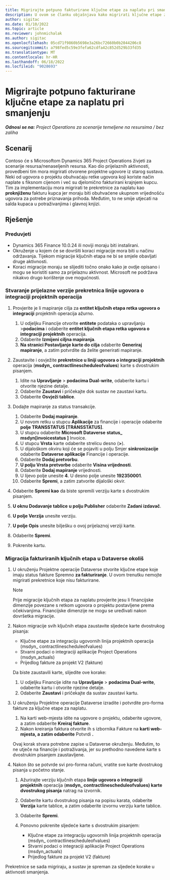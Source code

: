 ```yaml
---
title: Migrirajte potpuno fakturirane ključne etape za naplatu pri smanjenju
description: U ovom se članku objašnjava kako migrirati ključne etape za naplatu s fiksnom cijenom koje su fakturirane kupcu za otvorene projektne ugovore prije datuma pokretanja uživo.
author: sigitac
ms.date: 01/10/2022
ms.topic: article
ms.reviewer: johnmichalak
ms.author: sigitac
ms.openlocfilehash: 05cd71f9860b5698e3a26bc72660b0b2044206c8
ms.sourcegitcommit: a798fed5c59e3fefa62cdfa42c852d529b33fd35
ms.translationtype: MT
ms.contentlocale: hr-HR
ms.lasthandoff: 06/18/2022
ms.locfileid: "9028693"
---
```

# <a name="migrate-fully-invoiced-billing-milestones-at-cutover"></a>Migrirajte potpuno fakturirane ključne etape za naplatu pri smanjenju

_**Odnosi se na:** Project Operations za scenarije temeljene na resursima / bez zaliha_

## <a name="scenario"></a>Scenarij

Contoso će s Microsoftom Dynamics 365 Project Operations živjeti za scenarije resursa/nenaseljenih resursa. Kao dio prijelaznih aktivnosti, provedbeni tim mora migrirati otvorene projektne ugovore iz starog sustava. Neki od ugovora o projektu obuhvaćaju retke ugovora koji koriste način naplate s fiksnom cijenom i već su djelomično fakturirani krajnjem kupcu. Tim za implementaciju mora migrirati te prekretnice za naplatu kao **proknjiženu** fakturu kupca jer moraju biti obuhvaćene ukupnom vrijednošću ugovora za potrebe priznavanja prihoda. Međutim, to ne smije utjecati na salda kupaca u potraživanjima i glavnoj knjizi.

## <a name="solution"></a>Rješenje

### <a name="prerequisites"></a>Preduvjeti

- Dynamics 365 Finance 10.0.24 ili noviji moraju biti instalirani.
- Okruženje u kojem će se dovršiti koraci migracije mora biti u načinu održavanja. Tijekom migracije ključnih etapa ne bi se smjele obavljati druge aktivnosti.
- Koraci migracije moraju se slijediti točno onako kako je ovdje opisano i mogu se koristiti samo za prijelaznu aktivnost. Microsoft ne podržava nikakvo drugo korištenje ove mogućnosti.

### <a name="create-a-cutover-version-of-the-project-operations-integration-contract-line-milestones-dual-write-map"></a>Stvaranje prijelazne verzije prekretnica linije ugovora o integraciji projektnih operacija 

1. Provjerite je li mapiranje cilja za **entitet ključnih etapa retka ugovora o integraciji** projektnih operacija ažurno. 

    1. U odjeljku Financije otvorite **entitete** podataka o upravljanju \>**podacima** i odaberite **entitet ključnih etapa retka ugovora o integraciji projektnih** operacija. 
    2. Odaberite **Izmijeni ciljna mapiranja**. 
    3. **Na stranici Postavljanje karte do cilja** odaberite **Generiraj mapiranje**, a zatim potvrdite da želite generirati mapiranje.

2. Zaustavite i osvježite **prekretnice u liniji ugovora o integraciji projektnih** operacija (**msdyn\_ contractlinescheduleofvalues**) karte s dvostrukim pisanjem. 

    1. Idite na **Upravljanje** \> **podacima Dual-write**, odaberite kartu i otvorite njezine detalje. 
    2. Odaberite **Zaustavi** i pričekajte dok sustav ne zaustavi kartu. 
    3. Odaberite **Osvježi tablice**.

3. Dodajte mapiranje za status transakcije.

    1. Odaberite **Dodaj mapiranje**.
    2. U novom retku u stupcu **Aplikacije** za financije i operacije odaberite **polje TRANSSTATUS \[TRANSSTATUS\]**.
    3. U stupcu odaberite **Microsoft Dataverse** **status\_ msdyn\[invoicestatus \]** Invoice.
    4. U stupcu **Vrsta** karte odaberite strelicu desno (**\>**).
    5. U dijaloškom okviru koji će se pojaviti u polju Smjer **sinkronizacije** odaberite **Dataverse aplikacije** Financije i operacije.
    6. Odaberite **Dodaj pretvorbu**.
    7. **U polju Vrsta pretvorbe** odaberite **Visina vrijednosti**.
    8. Odaberite **Dodaj mapiranje** vrijednosti.
    9. U lijevo polje unesite **4**. U desno polje unesite **192350001**. 
    10. Odaberite **Spremi**, a zatim zatvorite dijaloški okvir.

4. Odaberite **Spremi kao** da biste spremili verziju karte s dvostrukim pisanjem. 
5. **U oknu Dodavanje tablice** **u polju Publisher** odaberite **Zadani izdavač**.
6. **U polje Verzija** unesite verziju.
7. **U polje Opis** unesite bilješku o ovoj prijelaznoj verziji karte. 
8. Odaberite **Spremi**.
9. Pokrenite kartu.

### <a name="migrate-invoiced-milestones-to-the-dataverse-environment"></a>Migracija fakturiranih ključnih etapa u Dataverse okoliš

1. U okruženju Projektne operacije Dataverse stvorite ključne etape koje imaju status fakture Spremno **za fakturiranje**. U ovom trenutku nemojte migrirati prekretnice koje nisu fakturirane.

    > [!NOTE]
    > Prije migracije ključnih etapa za naplatu provjerite jesu li financijske dimenzije povezane s retkom ugovora o projektu postavljene prema očekivanjima. Financijske dimenzije ne mogu se uređivati nakon dovršetka migracije.

2. Nakon migracije svih ključnih etapa zaustavite sljedeće karte dvostrukog pisanja:

    - Ključne etape za integraciju ugovornih linija projektnih operacija (msdyn\_ contractlinescheduleofvalues)
    - Stvarni podaci o integraciji aplikacije Project Operations (msdyn\_actuals)
    - Prijedlog fakture za projekt V2 (fakture)

    Da biste zaustavili karte, slijedite ove korake:

    1. U odjeljku Financije idite na **Upravljanje** \> **podacima Dual-write**, odaberite kartu i otvorite njezine detalje.
    2. Odaberite **Zaustavi** i pričekajte da sustav zaustavi kartu.

3. U okruženju Projektne operacije Dataverse izradite i potvrdite pro-forma fakture za ključne etape za naplatu. 

    1. Na karti web-mjesta idite na ugovore o projektu, odaberite ugovore, a zatim odaberite **Kreiraj fakture**.
    2. Nakon kreiranja faktura otvorite ih s izbornika Fakture na **karti web-mjesta, a zatim odaberite** Potvrdi **.**

    Ovaj korak stvara potrebne zapise u Dataverse okruženju. Međutim, to ne utječe na financije i potraživanja, jer su prethodno navedene karte s dvostrukim pisanjem zaustavljene.

4. Nakon što se potvrde svi pro-forma računi, vratite sve karte dvostrukog pisanja u početno stanje.

    1. Ažurirajte verziju ključnih etapa **linije ugovora o integraciji projektnih** operacija (**msdyn\_ contractlinescheduleofvalues) karte dvostrukog pisanja** natrag na izvornik. 
    2. Odaberite kartu dvostrukog pisanja na popisu karata, odaberite **Verzija** karte tablice, a zatim odaberite izvornu verziju karte tablice.
    3. Odaberite **Spremi**.
    4. Ponovno pokrenite sljedeće karte s dvostrukim pisanjem:

        - Ključne etape za integraciju ugovornih linija projektnih operacija (msdyn\_ contractlinescheduleofvalues)
        - Stvarni podaci o integraciji aplikacije Project Operations (msdyn\_actuals)
        - Prijedlog fakture za projekt V2 (fakture)

Prekretnice se sada migriraju, a sustav je spreman za sljedeće korake u aktivnosti smanjenja.
